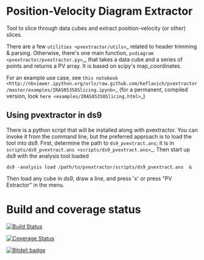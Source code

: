 Position-Velocity Diagram Extractor
===================================

Tool to slice through data cubes and extract position-velocity (or other)
slices.

There are a few `utilities <pvextractor/utils>`_ related to header trimming &
parsing.  Otherwise, there's one main function,
`pvdiagram <pvextractor/pvextractor.py>`_, that takes a data cube and a series of
points and returns a PV array.  It is based on scipy's map_coordinates.

For an example use case, see `this notebook
<http://nbviewer.ipython.org/urls/raw.github.com/keflavich/pvextractor/master/examples/IRAS05358Slicing.ipynb>`_
(for a permanent, compiled version, look `here <examples/IRAS05358Slicing.html>`_)

Using pvextractor in ds9
------------------------

There is a python script that will be installed along with pvextractor.  You
can invoke it from the command line, but the preferred approach is to load the
tool into ds9.  First, determine the path to ``ds9_pvextract.ans``;
it is in `scripts/ds9_pvextract.ans <scripts/ds9_pvextract.ans>`_.  Then start
up ds9 with the analysis tool loaded

    ds9 -analysis load /path/to/pvextractor/scripts/ds9_pvextract.ans  &

Then load any cube in ds9, draw a line, and press 'x' or press "PV Extractor"
in the menu.

Build and coverage status
=========================

[![Build Status](https://travis-ci.org/radio-tools/pvextractor.png?branch=master)](https://travis-ci.org/radio-tools/pvextractor)

[![Coverage Status](https://coveralls.io/repos/radio-tools/pvextractor/badge.png?branch=master)](https://coveralls.io/r/radio-tools/pvextractor?branch=master)

[![Bitdeli badge](https://d2weczhvl823v0.cloudfront.net/keflavich/pvextractor/trend.png)](https://bitdeli.com/free)
